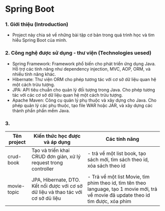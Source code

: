 # **Spring Boot**
### **1. Giới thiệu (Introduction)**
- Project này chia sẻ về những bài tập cơ bản trong quá trình học và tìm hiểu Spring Boot của mình. 
### **2. Công nghệ được sử dụng - thư viện (Technologies uesed)**
- Spring Framework: Framework phổ biến cho phát triển ứng dụng Java. Hỗ trợ các tính năng như dependency injection, MVC, AOP, ORM, và nhiều tính năng khác.
- Hibernate: Thư viện ORM cho phép tương tác với cơ sở dữ liệu quan hệ một cách trừu tượng.
- JPA: API tiêu chuẩn cho quản lý đối tượng trong Java. Cho phép tương tác với các cơ sở dữ liệu quan hệ một cách trừu tượng.
- Apache Maven: Công cụ quản lý phụ thuộc và xây dựng cho Java. Cho phép quản lý các phụ thuộc, tạo file WAR hoặc JAR, và xây dựng các thành phần phần mềm Java.
### 3. 
| Tên project | Kiến thức học được và áp dụng | Các tính năng | 
|-------------|-----------------------------------|---------------|
| crud-book | Tạo và triển khai CRUD đơn giản, xử lý request trong controller  |- trả về một list book, tạo sách mới, tìm sách theo id, xóa sách theo id |
| movie-topic | JPA, Hibernate, DTO. Kết nối được với cơ sở dữ liệu và thao tác với cơ sở dũ liệu | - Trả về một list Movie, tìm phim theo id, tìm tên theo language, tạo 1 movie mới, trả về movie đã update theo id tìm được, xóa phim | 

